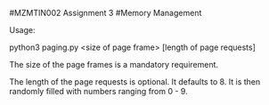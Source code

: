#MZMTIN002 Assignment 3
#Memory Management

Usage:

python3 paging.py \<size of page frame> [length of page requests]

The size of the page frames is a mandatory requirement.

The length of the page requests is optional. It defaults to 8. It is then randomly filled with numbers ranging from 0 - 9. 